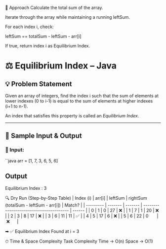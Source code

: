 🧠 Approach
Calculate the total sum of the array.

Iterate through the array while maintaining a running leftSum.

For each index i, check:

  leftSum == totalSum - leftSum - arr[i]
  
If true, return index i as Equilibrium Index.


# ⚖ Equilibrium Index – Java

## 💡 Problem Statement

Given an array of integers, find the index i such that the sum of elements at lower indexes (0 to i-1) is equal to the sum of elements at higher indexes (i+1 to n-1).

An index that satisfies this property is called an *Equilibrium Index*.

--- 

## 🔢 Sample Input & Output

### 🔹 Input:
``java
arr = [1, 7, 3, 6, 5, 6]

## Output
Equilibrium Index : 3

🔍 Dry Run (Step-by-Step Table)
| Index (i) | arr\[i] | leftSum | rightSum (totalSum - leftSum - arr[i]) | Match? |
| --------- | ------- | ------- | ---------------------------------------- | ------ |
| 0         | 1       | 0       | 27                                       | ❌      |
| 1         | 7       | 1       | 20                                       | ❌      |
| 2         | 3       | 8       | 17                                       | ❌      |
| 3         | 6       | 11      | 11                                       | ✅      |
| 4         | 5       | 17      | 6                                        | ❌      |
| 5         | 6       | 22      | 0                                        | ❌      |

➡ ✅ Equilibrium Index Found at i = 3

⏱ Time & Space Complexity
Task	Complexity
Time	-> O(n)
Space ->	O(1)
